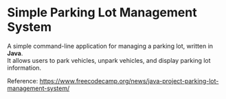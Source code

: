 # Simple Parking Lot Management System
A simple command-line application for managing a parking lot, written in **Java**.  
It allows users to park vehicles, unpark vehicles, and display parking lot information.



Reference: https://www.freecodecamp.org/news/java-project-parking-lot-management-system/
